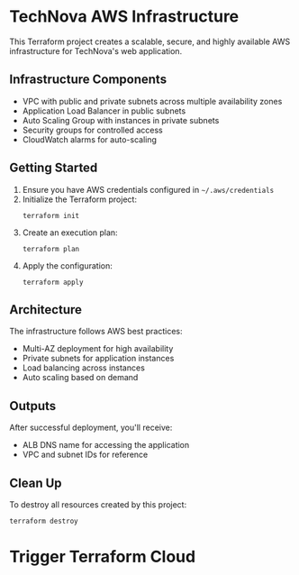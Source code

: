 # TechNova AWS Infrastructure

This Terraform project creates a scalable, secure, and highly available AWS infrastructure for TechNova's web application.

## Infrastructure Components

- VPC with public and private subnets across multiple availability zones
- Application Load Balancer in public subnets
- Auto Scaling Group with instances in private subnets
- Security groups for controlled access
- CloudWatch alarms for auto-scaling

## Getting Started

1. Ensure you have AWS credentials configured in `~/.aws/credentials`
2. Initialize the Terraform project:
   ```
   terraform init
   ```
3. Create an execution plan:
   ```
   terraform plan
   ```
4. Apply the configuration:
   ```
   terraform apply
   ```

## Architecture

The infrastructure follows AWS best practices:
- Multi-AZ deployment for high availability
- Private subnets for application instances
- Load balancing across instances
- Auto scaling based on demand

## Outputs

After successful deployment, you'll receive:
- ALB DNS name for accessing the application
- VPC and subnet IDs for reference

## Clean Up

To destroy all resources created by this project:
```
terraform destroy
```
# Trigger Terraform Cloud
